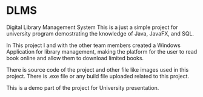# DLMS
Digital Library Management System
This is a just a simple project for university program demostrating the knowledge of Java, JavaFX, and SQL.

In This project I and with the other team members created a Windows Application for library management, making the platform for the user to read book online and allow them to download limited books.

There is source code of the project and other file like images used in this project. There is .exe file or any build file uploaded related to this project.

This is a demo part of the project for University presentation.
